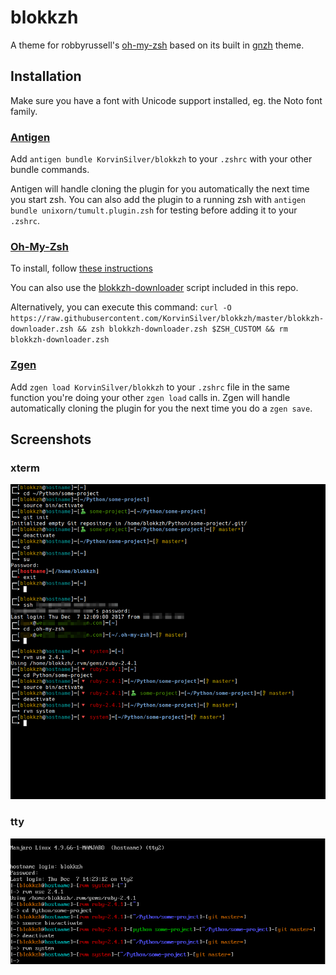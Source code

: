 # blokkzh

A theme for robbyrussell's [oh-my-zsh](https://github.com/robbyrussell/oh-my-zsh) based on its built in [gnzh](https://github.com/robbyrussell/oh-my-zsh/blob/master/themes/gnzh.zsh-theme) theme.

## Installation

Make sure you have a font with Unicode support installed, eg. the Noto font family.

### [Antigen](https://github.com/zsh-users/antigen)

Add `antigen bundle KorvinSilver/blokkzh` to your `.zshrc` with your other bundle commands.

Antigen will handle cloning the plugin for you automatically the next time you start zsh. You can also add the plugin to a running zsh with `antigen bundle unixorn/tumult.plugin.zsh` for testing before adding it to your `.zshrc`.

### [Oh-My-Zsh](http://ohmyz.sh/)

To install, follow [these instructions](https://github.com/robbyrussell/oh-my-zsh/wiki/Customization#overriding-and-adding-themes)

You can also use the [blokkzh-downloader](https://github.com/KorvinSilver/blokkzh/blob/master/blokkzh-downloader.zsh) script included in this repo.

Alternatively, you can execute this command:
`curl -O https://raw.githubusercontent.com/KorvinSilver/blokkzh/master/blokkzh-downloader.zsh && zsh blokkzh-downloader.zsh $ZSH_CUSTOM && rm blokkzh-downloader.zsh`

### [Zgen](https://github.com/tarjoilija/zgen)

Add `zgen load KorvinSilver/blokkzh` to your `.zshrc` file in the same function you're doing your other `zgen load` calls in. Zgen will handle automatically cloning the plugin for you the next time you do a `zgen save`.

## Screenshots

### xterm

<img src="preview.png">

### tty

<img src="preview-tty.png">
